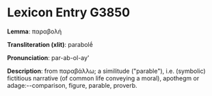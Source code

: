 # Lexicon Entry G3850

**Lemma**: παραβολή

**Transliteration (xlit)**: parabolḗ

**Pronunciation**: par-ab-ol-ay'

**Description**:
from παραβάλλω; a similitude ("parable"), i.e. (symbolic) fictitious narrative (of common life conveying a moral), apothegm or adage:--comparison, figure, parable, proverb.
